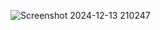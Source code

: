 ![Screenshot 2024-12-13 210247](https://github.com/user-attachments/assets/5ddbd0bb-b24f-4bce-9450-0d92dbf74705)
